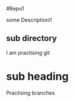 #Repo1

some Description!!

## sub directory

I am practising git

# sub heading

Practising branches